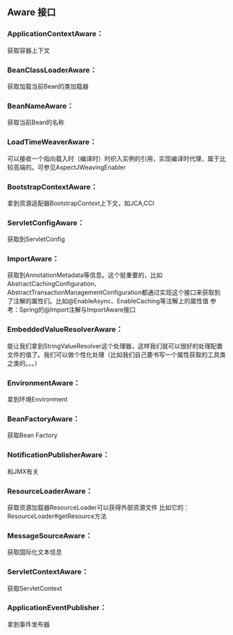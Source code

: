 
## Aware 接口
### ApplicationContextAware：
获取容器上下文
### BeanClassLoaderAware：
获取加载当前Bean的类加载器
### BeanNameAware：
获取当前Bean的名称
### LoadTimeWeaverAware：
可以接收一个指向载入时（编译时）时织入实例的引用，实现编译时代理，属于比较高端的。可参见AspectJWeavingEnabler
### BootstrapContextAware：
拿到资源适配器BootstrapContext上下文，如JCA,CCI
### ServletConfigAware：
获取到ServletConfig
### ImportAware：
获取到AnnotationMetadata等信息。这个挺重要的，比如AbstractCachingConfiguration、AbstractTransactionManagementConfiguration都通过实现这个接口来获取到了注解的属性们。比如@EnableAsync、EnableCaching等注解上的属性值  参考：Spring的@Import注解与ImportAware接口
### EmbeddedValueResolverAware：
能让我们拿到StringValueResolver这个处理器，这样我们就可以很好的处理配置文件的值了。我们可以做个性化处理（比如我们自己要书写一个属性获取的工具类之类的。。。）
### EnvironmentAware：
拿到环境Environment
### BeanFactoryAware：
获取Bean Factory
### NotificationPublisherAware：
和JMX有关
### ResourceLoaderAware：
获取资源加载器ResourceLoader可以获得外部资源文件  比如它的：ResourceLoader#getResource方法
### MessageSourceAware：
获取国际化文本信息
### ServletContextAware：
获取ServletContext
### ApplicationEventPublisher：
拿到事件发布器
